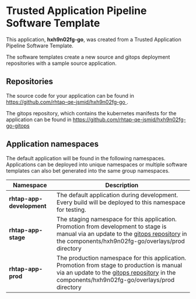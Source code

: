 # Trusted Application Pipeline Software Template

This application, **hxh9n02fg-go**, was created from a Trusted Application Pipeline Software Template.

The software templates create a new source and gitops deployment repositories with a sample source application. 

## Repositories

The source code for your application can be found in [https://github.com/rhtap-qe-jsmid/hxh9n02fg-go ](https://github.com/rhtap-qe-jsmid/hxh9n02fg-go ).
 
The gitops repository, which contains the kubernetes manifests for the application can be found in 
[https://github.com/rhtap-qe-jsmid/hxh9n02fg-go-gitops ](https://github.com/rhtap-qe-jsmid/hxh9n02fg-go-gitops ) 

## Application namespaces 

The default application will be found in the following namespaces. Applications can be deployed into unique namespaces or multiple software templates can also bet generated into the same group namespaces.  

|  Namespace   |  Description   |  
| -------- | -------- |   
| **rhtap-app-development** | The default application during development. Every build will be deployed to this namespace for testing. | 
| **rhtap-app-stage** | The staging namespace for this application. Promotion from development to stage is manual via an update to the [gitops repository](https://github.com/rhtap-qe-jsmid/hxh9n02fg-go-gitops ) in the components/hxh9n02fg-go/overlays/prod directory |  
| **rhtap-app-prod** | The production namespace for this application. Promotion from stage to production is manual via an update to the [gitops repository](https://github.com/rhtap-qe-jsmid/hxh9n02fg-go-gitops ) in the components/hxh9n02fg-go/overlays/prod directory | 
